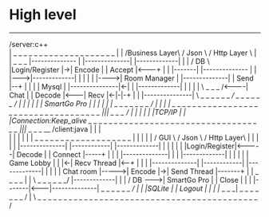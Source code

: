#  High level
 _ _ _ _ _ _ _ _ _ _ _ _ _ _ _ _ _ _ _ _ _ _ _ __ _ _ _ _ _ _ _ _ _ _ _ _ _  _ _ _ _ _
/server:c++                                                                           \
|                _ _ _ _ _ _ _      _ _ _ _ _ _ _        _ _ _ _ _ _                  |
|               /Business Layer\   /   Json       \     / Http Layer \                |
|   _ _ _       |-------------- |  |--------------|    |-------------|                |
| /  DB  \      |Login/Register |->|  Encode      |    |  Accept     |<---+           |
| |-------|     |-------------- |  |              |--->|-------------|    |           |
| |       |---->| Room Manager  |  |--------------|    |  Send       |--+ |           |
| | Mysql |     |---------------|<-|              |    |-------------|  | |           |
| \ _ _ _ /<----|  Chat         |  |  Decode      |<---|  Recv       |<-|-|-+         |
|               |---------------|  \ _ _ _ _ _ _ _/    \_ _ _ _ _ _ _/  | | |         |
|               |  SmartGo Pro  |                                       | | |         |
|               \_ _ _ _ _ _ _ _/                                       | | |         |
\_ _ _ _ _ _ _ _ _ _ _ _ _ _ _ _ _ _ _ _ _ _ _ _ _ _ _ _ _ _ _ _ _ _ _ _|_|_|_ _ _ _ _/
                                                                        | | |
                                                                        | | |TCP/IP
                                                                        | | |Connection:Keep_alive
 _ _ _ _ _ _ _ _ _ _ _ _ _ _ _ _ _ _ _ _ _ _ _ _ _ _ _ _ _ _ _ _ _ _ _ _|_|_|_ _ _ _ __
/client:java                                                            | | |          \
|                                                                       | | |           |
|                 _ _ _ _ _ _ _         _ _ _ _ _ _     _ _ _ _ _ _     | | |           |
|                /   GUI       \       /   Json    \   /  Http Layer\   | | |           | 
|               |--------------|      |------------|  |-------------|   | | |           |
|               |Login/Register|<-----| Decode     |  |   Connect   |-----+ |           |
|               |--------------|      |            |  |-------------|   |   |           |
|               | Game Lobby   |      |            |<-| Recv Thread |<--+   |           |
|               |--------------|      |------------|  |-------------|       |           |
|               | Chat room    |----->| Encode     |->| Send Thread |-------+           |
|   _ _ _ _     |              |      \ _ _ _ _ _ _/  |-------------|                   |
|  / DB    \--->| SmartGo Pro  |                      |   Close     |                   |
|  |-------|<---|--------------|                      \_ _ _ _ _ _ _/                   |
|  |SQLite |    |   Logout     |                                                        |
|  |_ _ _ _|    \_ _ _ _ _ _ _ /                                                        |
\ _ _ _ _ _ _ _ _ _ _ _ _ _ _ _ _ _ _ _ _ _ _ _ _ _ _ _ _ _ _ _ _ _ _ _ _ _ _ _ _ _ _ _ /
